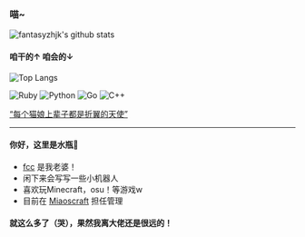 ### 喵~

![fantasyzhjk's github stats](https://github-readme-stats.vercel.app/api?username=fantasyzhjk&show_icons=true&count_private=true&include_all_commits=true&bg_color=30,e96443,904e95&title_color=fff&text_color=fff&icon_color=fff)

#### 咱干的↑ 咱会的↓


![Top Langs](https://github-readme-stats.vercel.app/api/top-langs/?username=fantasyzhjk&hide=html,scss&count_private=true&langs_count=10&layout=compact&bg_color=30,e96443,904e95&title_color=fff&text_color=fff)

![Ruby](https://img.shields.io/badge/-Ruby-CC342D?style=flat-square&logo=Ruby&labelColor=CC342D&logoColor=fff)
![Python](https://img.shields.io/badge/-Python-blue?style=flat-square&logo=Python&labelColor=blue&logoColor=fff)
![Go](https://img.shields.io/badge/-Go-00ADD8?style=flat-square&logo=Go&labelColor=00ADD8&logoColor=fff)
![C++](https://img.shields.io/badge/-C++-888?style=flat-square)

[“每个猫娘上辈子都是折翼的天使”](https://xn--i8s707m.xyz/)

----

#### 你好，这里是水瓶🌈

- [fcc](https://github.com/Amazefcc233) 是我老婆！
- 闲下来会写写一些小机器人
- 喜欢玩Minecraft，osu！等游戏w
- 目前在 [Miaoscraft](https://miaoscraft.cn/) 担任管理

#### 就这么多了（哭），果然我离大佬还是很远的！
